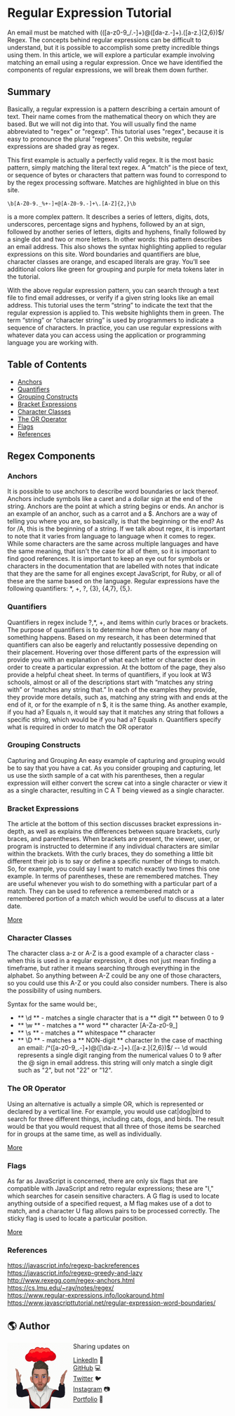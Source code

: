 # Regular Expression Tutorial

An email must be matched with (([a-z0-9_/.-]+)@([da-z\.-]+)\.([a-z\.]{2,6})$/ Regex. The concepts behind regular expressions can be difficult to understand, but it is possible to accomplish some pretty incredible things using them. In this article, we will explore a particular example involving matching an email using a regular expression. Once we have identified the components of regular expressions, we will break them down further.

## Summary

Basically, a regular expression is a pattern describing a certain amount of text. Their name comes from the mathematical theory on which they are based. But we will not dig into that. You will usually find the name abbreviated to "regex" or "regexp". This tutorial uses "regex", because it is easy to pronounce the plural "regexes". On this website, regular expressions are shaded gray as regex.

This first example is actually a perfectly valid regex. It is the most basic pattern, simply matching the literal text regex. A “match” is the piece of text, or sequence of bytes or characters that pattern was found to correspond to by the regex processing software. Matches are highlighted in blue on this site.

``` 
\b[A-Z0-9._%+-]+@[A-Z0-9.-]+\.[A-Z]{2,}\b
``` 
is a more complex pattern. It describes a series of letters, digits, dots, underscores, percentage signs and hyphens, followed by an at sign, followed by another series of letters, digits and hyphens, finally followed by a single dot and two or more letters. In other words: this pattern describes an email address. This also shows the syntax highlighting applied to regular expressions on this site. Word boundaries and quantifiers are blue, character classes are orange, and escaped literals are gray. You’ll see additional colors like green for grouping and purple for meta tokens later in the tutorial.

With the above regular expression pattern, you can search through a text file to find email addresses, or verify if a given string looks like an email address. This tutorial uses the term “string” to indicate the text that the regular expression is applied to. This website highlights them in green. The term “string” or “character string” is used by programmers to indicate a sequence of characters. In practice, you can use regular expressions with whatever data you can access using the application or programming language you are working with.

## Table of Contents

- [Anchors](#anchors)
- [Quantifiers](#quantifiers)
- [Grouping Constructs](#grouping-constructs)
- [Bracket Expressions](#bracket-expressions)
- [Character Classes](#character-classes)
- [The OR Operator](#the-or-operator)
- [Flags](#flags)
- [References](#references)

## Regex Components

### Anchors
It is possible to use anchors to describe word boundaries or lack thereof. Anchors include symbols like a caret and a dollar sign at the end of the string. Anchors are the point at which a string begins or ends. An anchor is an example of an anchor, such as a carrot and a $. Anchors are a way of telling you where you are, so basically, is that the beginning or the end? As for /A, this is the beginning of a string. If we talk about regex, it is important to note that it varies from language to language when it comes to regex. While some characters are the same across multiple languages and have the same meaning, that isn't the case for all of them, so it is important to find good references. It is important to keep an eye out for symbols or characters in the documentation that are labelled with notes that indicate that they are the same for all engines except JavaScript, for Ruby, or all of these are the same based on the language. Regular expressions have the following quantifiers: *, +, ?, {3}, {4,7}, {5,}.

### Quantifiers
Quantifiers in regex include ?,*, +, and items within curly braces or brackets. The purpose of quantifiers is to determine how often or how many of something happens. Based on my research, it has been determined that quantifiers can also be eagerly and reluctantly possessive depending on their placement. Hovering over those different parts of the expression will provide you with an explanation of what each letter or character does in order to create a particular expression. At the bottom of the page, they also provide a helpful cheat sheet. In terms of quantifiers, if you look at W3 schools, almost or all of the descriptions start with “matches any string with” or “matches any string that.” In each of the examples they provide, they provide more details, such as, matching any string with and ends at the end of it, or for the example of n $, it is the same thing. As another example, if you had a? Equals n, it would say that it matches any string that follows a specific string, which would be if you had a? Equals n. Quantifiers specify what is required in order to match the OR operator

### Grouping Constructs
Capturing and Grouping An easy example of capturing and grouping would be to say that you have a cat. As you consider grouping and capturing, let us use the sixth sample of a cat with his parentheses, then a regular expression will either convert the screw cat into a single character or view it as a single character, resulting in C A T being viewed as a single character.

### Bracket Expressions
The article at the bottom of this section discusses bracket expressions in-depth, as well as explains the differences between square brackets, curly braces, and parentheses. When brackets are present, the viewer, user, or program is instructed to determine if any individual characters are similar within the brackets. With the curly braces, they do something a little bit different their job is to say or define a specific number of things to match. So, for example, you could say I want to match exactly two times this one example. In terms of parentheses, these are remembered matches. They are useful whenever you wish to do something with a particular part of a match. They can be used to reference a remembered match or a remembered portion of a match which would be useful to discuss at a later date.

<a href="https://javascript.plainenglish.io/regular-expressions-brackets-f2d6f69ffe13">More</a>

### Character Classes
The character class a-z or A-Z is a good example of a character class - when this is used in a regular expression, it does not just mean finding a timeframe, but rather it means searching through everything in the alphabet. So anything between A-Z could be any one of those characters, so you could use this A-Z or you could also consider numbers. There is also the possibility of using numbers.

Syntax for the same would be:,
- ** \d ** - matches a single character that is a ** digit ** between 0 to 9
- ** \w ** - matches a ** word ** character [A-Za-z0-9_]
- ** \s ** - matches a ** whitespace ** character
- ** \D ** - matches a ** NON-digit ** character In the case of macthing an email: /^([a-z0-9_\.-]+)@([\da-z\.-]+)\.([a-z\.]{2,6})$/ -- \d would represents a single digit ranging from the numerical values 0 to 9 after the @ sign in email address. this string will only match a single digit such as "2", but not "22" or "12".

### The OR Operator
Using an alternative is actually a simple OR, which is represented or declared by a vertical line. For example, you would use cat|dog|bird to search for three different things, including cats, dogs, and birds. The result would be that you would request that all three of those items be searched for in groups at the same time, as well as individually.

<a href="https://javascript.info/regexp-alternation">More</a>

### Flags
As far as JavaScript is concerned, there are only six flags that are compatible with JavaScript and retro regular expressions; these are "I," which searches for casein sensitive characters. A G flag is used to locate anything outside of a specified request, a M flag makes use of a dot to match, and a character U flag allows pairs to be processed correctly. The sticky flag is used to locate a particular position.

<a href="https://javascript.info/regexp-introduction">More</a>

### References

https://javascript.info/regexp-backreferences  </br> 
https://javascript.info/regexp-greedy-and-lazy  </br> 
http://www.rexegg.com/regex-anchors.html </br> 
https://cs.lmu.edu/~ray/notes/regex/  </br>
https://www.regular-expressions.info/lookaround.html </br>
https://www.javascripttutorial.net/regular-expression-word-boundaries/

## 🌎 Author
<img align="left" width="150" height="150" src="Icon.gif">
Sharing updates on

<a href="https://www.linkedin.com/in/vimukthi-gunasekara/">LinkedIn</a> 💼 </br>
<a href="https://github.com/VimukthiGunasekara">GitHub</a> 💻 </br>
<a href="https://twitter.com/Vimu_Gunasekara">Twitter</a> 🐦 </br>
<a href="https://www.instagram.com/vimukthi_gunasekaraa/">Instagram</a> 📷 </br>
<a href="https://vimukthigunasekara.github.io/react-portfolio/">Portfolio</a> 🧔 </br>

